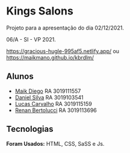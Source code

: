 
# Kings Salons

Projeto para a apresentação do dia 02/12/2021.

06/A - SI - VP 2021.

https://gracious-hugle-995af5.netlify.app/
ou
https://maikmano.github.io/kbrdlm/
## Alunos

- [Maik Diego](https://www.github.com/maikMano) RA 3019111557
- [Daniel Silva](https://www.github.com/danielsilva33) RA 3019103541
- [Lucas Carvalho](https://www.github.com/lucascarsilva) RA 3019115159
- [Renan Bertolucci](https://www.github.com/reberto96) RA 3019113696





## Tecnologias

**Foram Usados:** HTML, CSS, SaSS e Js.



